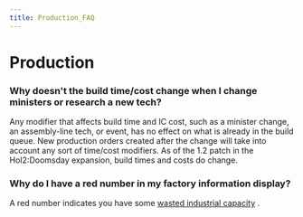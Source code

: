 ```yaml
---
title: Production_FAQ
---
```



#  Production 

###    Why doesn't the build time/cost change when I change ministers or research a new tech? 

Any modifier that affects build time and IC cost, such as a minister
change, an assembly-line tech, or event, has no effect on what is
already in the build queue. New production orders created after the
change will take into account any sort of time/cost modifiers. As of the
1.2 patch in the HoI2:Doomsday expansion, build times and costs do
change.

###    Why do I have a red number in my factory information display? 

A red number indicates you have some [wasted industrial
capacity](/wiki/Wasted_IC "Wasted IC") .
